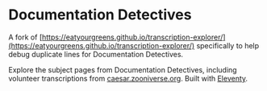 # Documentation Detectives

A fork of [https://eatyourgreens.github.io/transcription-explorer/](https://eatyourgreens.github.io/transcription-explorer/) specifically to help debug duplicate lines for Documentation Detectives.

Explore the subject pages from Documentation Detectives, including volunteer transcriptions from [caesar.zooniverse.org](https://zooniverse.github.io/caesar/#introduction). Built with [Eleventy](https://11ty.dev).
